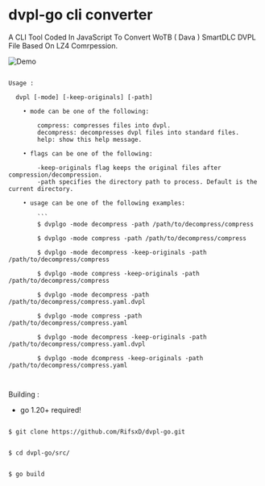 # dvpl-go cli converter
 A CLI Tool Coded In JavaScript To Convert WoTB ( Dava ) SmartDLC DVPL File Based On LZ4 Comrpession.

 ![Demo](img/dvplgo-demo.gif)

```

Usage :

  dvpl [-mode] [-keep-originals] [-path]

    • mode can be one of the following:

        compress: compresses files into dvpl.
        decompress: decompresses dvpl files into standard files.
        help: show this help message.

	• flags can be one of the following:

    	-keep-originals flag keeps the original files after compression/decompression.
    	-path specifies the directory path to process. Default is the current directory.

	• usage can be one of the following examples:

		```
		$ dvplgo -mode decompress -path /path/to/decompress/compress
		
		$ dvplgo -mode compress -path /path/to/decompress/compress
		
		$ dvplgo -mode decompress -keep-originals -path /path/to/decompress/compress
		
		$ dvplgo -mode compress -keep-originals -path /path/to/decompress/compress
		
		$ dvplgo -mode decompress -path /path/to/decompress/compress.yaml.dvpl
		
		$ dvplgo -mode compress -path /path/to/decompress/compress.yaml
		
		$ dvplgo -mode decompress -keep-originals -path /path/to/decompress/compress.yaml.dvpl
		
		$ dvplgo -mode dcompress -keep-originals -path /path/to/decompress/compress.yaml
		


```

Building :

- go 1.20+ required!

```

$ git clone https://github.com/RifsxD/dvpl-go.git

```

```

$ cd dvpl-go/src/

```

```

$ go build

```